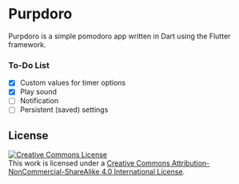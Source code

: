 # Purpdoro

Purpdoro is a simple pomodoro app written in Dart using the Flutter framework.

### To-Do List

- [x] Custom values for timer options
- [x] Play sound
- [ ] Notification
- [ ] Persistent (saved) settings

## License

<a rel="license" href="http://creativecommons.org/licenses/by-nc-sa/4.0/"><img alt="Creative Commons License" style="border-width:0" src="https://i.creativecommons.org/l/by-nc-sa/4.0/88x31.png" /></a><br />This work is licensed under a <a rel="license" href="http://creativecommons.org/licenses/by-nc-sa/4.0/">Creative Commons Attribution-NonCommercial-ShareAlike 4.0 International License</a>.